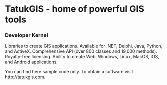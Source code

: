 # TatukGIS - home of powerful GIS tools

### Developer Kernel
Libraries to create GIS applications. Available for .NET, Delphi, Java, Python, and ActiveX. Comprehensive API (over 800 classes and 19,000 methods). Royalty-free licensing. Ability to create Web, Windows, Linux, MacOS, iOS, and Android applications.

You can find here sample code only. To obtain a software visit http://tatukgis.com.